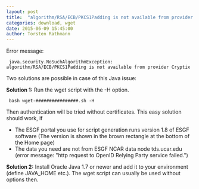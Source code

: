 ```yaml
---
layout: post
title:  "algorithm/RSA/ECB/PKCS1Padding is not available from provider Cryptix"
categories: download, wget
date: 2015-06-09 15:45:00
author: Torsten Rathmann
---
```


Error message:

     java.security.NoSuchAlgorithmException: algorithm/RSA/ECB/PKCS1Padding is not available from provider Cryptix

Two solutions are possible in case of this Java issue:

**Solution 1:** Run the wget script with the -H option.

     bash wget-################.sh -H

Then authentication will be tried without certificates. This easy solution should work, if

* The ESGF portal you use for script generation runs version 1.8 of ESGF software (The version is shown in the brown rectangle at the bottom of the Home page)
* The data you need are not from ESGF NCAR data node tds.ucar.edu (error message: "http request to OpenID Relying Party service failed.")

**Solution 2:** Install Oracle Java 1.7 or newer and add it to your environment (define JAVA_HOME etc.). The wget script can usually be used without options then.

